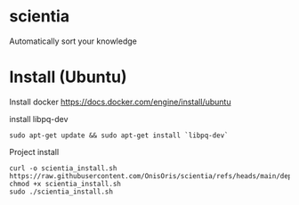 # scientia
Automatically sort your knowledge

# Install (Ubuntu)
Install docker
https://docs.docker.com/engine/install/ubuntu

install libpq-dev
```
sudo apt-get update && sudo apt-get install `libpq-dev`
```

Project install

```
curl -o scientia_install.sh https://raw.githubusercontent.com/OnisOris/scientia/refs/heads/main/deployment/install.sh
chmod +x scientia_install.sh 
sudo ./scientia_install.sh 
```




